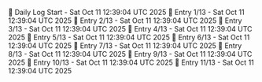 📅 Daily Log Start - Sat Oct 11 12:39:04 UTC 2025
📌 Entry 1/13 - Sat Oct 11 12:39:04 UTC 2025
📌 Entry 2/13 - Sat Oct 11 12:39:04 UTC 2025
📌 Entry 3/13 - Sat Oct 11 12:39:04 UTC 2025
📌 Entry 4/13 - Sat Oct 11 12:39:04 UTC 2025
📌 Entry 5/13 - Sat Oct 11 12:39:04 UTC 2025
📌 Entry 6/13 - Sat Oct 11 12:39:04 UTC 2025
📌 Entry 7/13 - Sat Oct 11 12:39:04 UTC 2025
📌 Entry 8/13 - Sat Oct 11 12:39:04 UTC 2025
📌 Entry 9/13 - Sat Oct 11 12:39:04 UTC 2025
📌 Entry 10/13 - Sat Oct 11 12:39:04 UTC 2025
📌 Entry 11/13 - Sat Oct 11 12:39:04 UTC 2025
